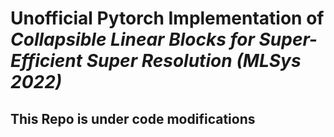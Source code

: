 # Unofficial Pytorch Implementation of *Collapsible Linear Blocks for Super-Efficient Super Resolution (MLSys 2022)*

## This Repo is under code modifications
